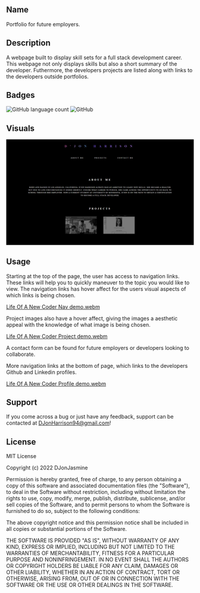 ## Name

Portfolio for future employers.


## Description

A webpage built to display skill sets for a full stack development career. This webpage not only displays skills but also a short summary of the developer. Futhermore, the developers projects are listed along with links to the developers outside portfolios.


## Badges

<img alt="GitHub language count" src="https://img.shields.io/github/languages/count/DJonJasmine/Coder-In-The-Making">

<img alt="GitHub" src="https://img.shields.io/github/license/DJonJasmine/Coder-In-The-Making">


## Visuals

<img alt="Screenshot of webpage" src="./assets/images/Life-Of-A-New-Coder-Screenshot.png/">


## Usage

Starting at the top of the page, the user has access to navigation links. These links will help you to quickly maneuver to the topic you would like to view. The navigation links has hover affect for the users visual aspects of which links is being chosen. 

[Life Of A New Coder Nav demo.webm](https://user-images.githubusercontent.com/113325442/199609309-e62fa88c-b540-44e3-96a5-270790b928f6.webm)


Project images also have a hover affect, giving the images a aesthetic appeal with the knowledge of what image is being chosen. 

[Life Of A New Coder Project demo.webm](https://user-images.githubusercontent.com/113325442/199609329-2d82fef2-14f3-499e-be8d-12e3c81be4f7.webm)


A contact form can be found for future employers or developers looking to collaborate.


More navigation links at the bottom of page, which links to the developers Github and Linkedin profiles.

[Life Of A New Coder Profile demo.webm](https://user-images.githubusercontent.com/113325442/199608614-0c3e280f-4ad2-4f0e-85c8-6f7ac70a6776.webm)


## Support
If you come across a bug or just have any feedback, support can be contacted at DJonHarrison94@gmail.com!


## License
MIT License

Copyright (c) 2022 DJonJasmine

Permission is hereby granted, free of charge, to any person obtaining a copy
of this software and associated documentation files (the "Software"), to deal
in the Software without restriction, including without limitation the rights
to use, copy, modify, merge, publish, distribute, sublicense, and/or sell
copies of the Software, and to permit persons to whom the Software is
furnished to do so, subject to the following conditions:

The above copyright notice and this permission notice shall be included in all
copies or substantial portions of the Software.

THE SOFTWARE IS PROVIDED "AS IS", WITHOUT WARRANTY OF ANY KIND, EXPRESS OR
IMPLIED, INCLUDING BUT NOT LIMITED TO THE WARRANTIES OF MERCHANTABILITY,
FITNESS FOR A PARTICULAR PURPOSE AND NONINFRINGEMENT. IN NO EVENT SHALL THE
AUTHORS OR COPYRIGHT HOLDERS BE LIABLE FOR ANY CLAIM, DAMAGES OR OTHER
LIABILITY, WHETHER IN AN ACTION OF CONTRACT, TORT OR OTHERWISE, ARISING FROM,
OUT OF OR IN CONNECTION WITH THE SOFTWARE OR THE USE OR OTHER DEALINGS IN THE
SOFTWARE.
